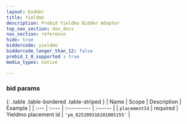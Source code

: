 ```yaml
---
layout: bidder
title: Yieldmo
description: Prebid Yieldmo Bidder Adaptor
top_nav_section: dev_docs
nav_section: reference
hide: true
biddercode: yieldmo
biddercode_longer_than_12: false
prebid_1_0_supported : true
media_types: native

---
```



### bid params

{: .table .table-bordered .table-striped }
| Name | Scope | Description | Example |
| :--- | :---- | :---------- | :------ |
| `placementId`   | required | Yieldmo placement id    | `'ym_825209316101005155'` |
